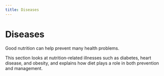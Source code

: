 ```yaml
---
title: Diseases
---
```

# Diseases

Good nutrition can help prevent many health problems.

This section looks at nutrition-related illnesses such as diabetes, heart disease, and obesity, and explains how diet plays a role in both prevention and management.